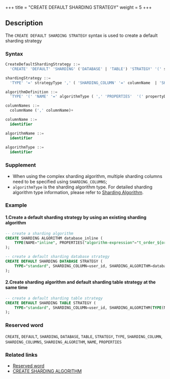 +++
title = "CREATE DEFAULT SHARDING STRATEGY"
weight = 5
+++

## Description

The `CREATE DEFAULT SHARDING STRATEGY` syntax is used to create a default sharding strategy

### Syntax

```sql
CreateDefaultShardingStrategy ::=
  'CREATE' 'DEFAULT' 'SHARDING' ('DATABASE' | 'TABLE') 'STRATEGY' '(' shardingStrategy ')'

shardingStrategy ::=
  'TYPE' '=' strategyType ',' ( 'SHARDING_COLUMN' '=' columnName  | 'SHARDING_COLUMNS' '=' columnNames ) ',' ( 'SHARDING_ALGORITHM' '=' algorithmName | algorithmDefinition )

algorithmDefinition ::=
  'TYPE' '(' 'NAME' '=' algorithmType ( ',' 'PROPERTIES'  '(' propertyDefinition  ')' )?')'  

columnNames ::=
  columnName (',' columnName)+

columnName ::=
  identifier

algorithmName ::=
  identifier
  
algorithmType ::=
  identifier
```

### Supplement

- When using the complex sharding algorithm, multiple sharding columns need to be specified using `SHARDING_COLUMNS`;
- `algorithmType` is the sharding algorithm type. For detailed sharding algorithm type information, please refer
  to [Sharding Algorithm](/en/user-manual/shardingsphere-jdbc/builtin-algorithm/sharding/).

### Example

#### 1.Create a default sharding strategy by using an existing sharding algorithm

```sql
-- create a sharding algorithm
CREATE SHARDING ALGORITHM database_inline (
    TYPE(NAME="inline", PROPERTIES("algorithm-expression"="t_order_${order_id % 2}"))
);

-- create a default sharding database strategy
CREATE DEFAULT SHARDING DATABASE STRATEGY (
    TYPE="standard", SHARDING_COLUMN=user_id, SHARDING_ALGORITHM=database_inline
);
```

#### 2.Create sharding algorithm and default sharding table strategy at the same time

```sql
-- create a default sharding table strategy
CREATE DEFAULT SHARDING TABLE STRATEGY (
    TYPE="standard", SHARDING_COLUMN=user_id, SHARDING_ALGORITHM(TYPE(NAME="inline", PROPERTIES("algorithm-expression"="t_order_${user_id % 2}")))
);
```

### Reserved word

`CREATE`, `DEFAULT`, `SHARDING`, `DATABASE`, `TABLE`, `STRATEGY`, `TYPE`, `SHARDING_COLUMN`, `SHARDING_COLUMNS`, `SHARDING_ALGORITHM`, `NAME`, `PROPERTIES`

### Related links

- [Reserved word](/en/reference/distsql/syntax/reserved-word/)
- [CREATE SHARDING ALGORITHM](/en/reference/distsql/syntax/rdl/rule-definition/create-sharding-algorithm/)
